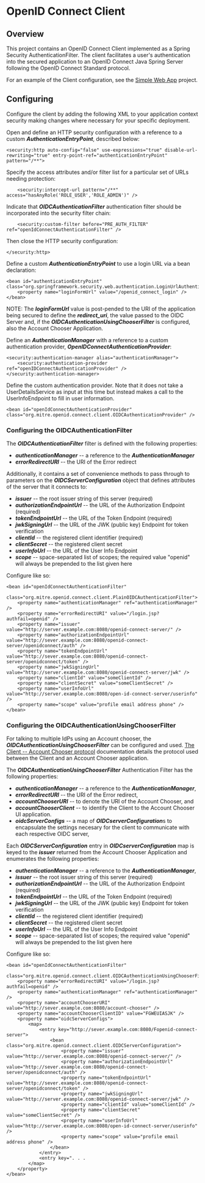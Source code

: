 # OpenID Connect Client #

## Overview ##

This project contains an OpenID Connect Client implemented as a Spring Security AuthenticationFilter.  The client facilitates a user's authentication into the secured application to an OpenID Connect Java Spring Server following the OpenID Connect Standard protocol.

For an example of the Client configuration, see the [Simple Web App] project.

## Configuring ##

Configure the client by adding the following XML to your application context security making changes where necessary for your specific deployment.

Open and define an HTTP security configuration with a reference to a custom ***AuthenticationEntryPoint***, described below:

	<security:http auto-config="false" use-expressions="true" disable-url-rewriting="true" entry-point-ref="authenticationEntryPoint" pattern="/**">

Specify the access attributes and/or filter list for a particular set of URLs needing protection:

		<security:intercept-url pattern="/**" access="hasAnyRole('ROLE_USER','ROLE_ADMIN')" /> 

Indicate that ***OIDCAuthenticationFilter*** authentication filter should be incorporated into the security filter chain:

		<security:custom-filter before="PRE_AUTH_FILTER" ref="openIdConnectAuthenticationFilter" />

Then close the HTTP security configuration:
		
	</security:http>

Define a custom ***AuthenticationEntryPoint*** to use a login URL via a bean declaration:
	
	<bean id="authenticationEntryPoint" class="org.springframework.security.web.authentication.LoginUrlAuthenticationEntryPoint"> 
		<property name="loginFormUrl" value="/openid_connect_login" />
	</bean>
	
NOTE:  The ***loginFormUrl*** value is post-pended to the URI of the application being secured to define the ***redirect_uri***, the value passed to the OIDC Server and, if the ***OIDCAuthenticationUsingChooserFilter*** is configured, also the Account Chooser Application.  
		
Define an ***AuthenticationManager*** with a reference to a custom authentication provider, ***OpenIDConnectAuthenticationProvider***:
		
	<security:authentication-manager alias="authenticationManager">
		<security:authentication-provider ref="openIDConnectAuthenticationProvider" />
	</security:authentication-manager> 

Define the custom authentication provider. Note that it does not take a UserDetailsService as input at this time but instead makes a call to the UserInfoEndpoint to fill in user information.

	<bean id="openIdConnectAuthenticationProvider" class="org.mitre.openid.connect.client.OIDCAuthenticationProvider" />

### Configuring the OIDCAuthenticationFilter ###

The ***OIDCAuthenticationFilter*** filter is defined with the following properties:

*	***authenticationManager*** -- a reference to the  ***AuthenticationManager***
*	***errorRedirectURI*** -- the URI of the Error redirect

Additionally, it contains a set of convenience methods to pass through to parameters on the ***OIDCServerConfiguration*** object that defines attributes of the server that it connects to:

*   ***issuer*** -- the root issuer string of this server (required)
*   ***authorizationEndpointUrl*** -- the URL of the Authorization Endpoint (required)
*   ***tokenEndpointUrl*** -- the URL of the Token Endpoint (required)
*   ***jwkSigningUrl*** -- the URL of the JWK (public key) Endpoint for token verification 
*   ***clientId*** -- the registered client identifier (required)
*   ***clientSecret*** -- the registered client secret
*   ***userInfoUrl*** -- the URL of the User Info Endpoint
*   ***scope*** -- space-separated list of scopes; the required value "openid" will always be prepended to the list given here

Configure like so: 

	<bean id="openIdConnectAuthenticationFilter"
		class="org.mitre.openid.connect.client.PlainOIDCAuthenticationFilter">
		<property name="authenticationManager" ref="authenticationManager" />
		<property name="errorRedirectURI" value="/login.jsp?authfail=openid" />
		<property name="issuer" value="http://server.example.com:8080/openid-connect-server/" />
		<property name="authorizationEndpointUrl" value="http://sever.example.com:8080/openid-connect-server/openidconnect/auth" />
		<property name="tokenEndpointUrl" value="http://sever.example.com:8080/openid-connect-server/openidconnect/token" />
		<property name="jwkSigningUrl" value="http://server.example.com:8080/openid-connect-server/jwk" />
		<property name="clientId" value="someClientId" /> 
		<property name="clientSecret" value="someClientSecret" /> 
		<property name="userInfoUrl" value="http://server.example.com:8080/open-id-connect-server/userinfo" />
		<property name="scope" value="profile email address phone" />
	</bean>	

### Configuring the OIDCAuthenticationUsingChooserFilter ###

For talking to multiple IdPs using an Account chooser, the ***OIDCAuthenticationUsingChooserFilter*** can be configured and used.  [The Client -- Account Chooser protocol] documentation details the protocol used between the Client and an Account Chooser application.  

The ***OIDCAuthenticationUsingChooserFilter*** Authentication Filter has the following properties:

*	***authenticationManager*** -- a reference to the  ***AuthenticationManager***,
*	***errorRedirectURI*** -- the URI of the Error redirect,
*   ***accountChooserURI*** -- to denote the URI of the Account Chooser, and 
*   ***accountChooserClient*** -- to identify the Client to the Account Chooser UI application. 
*   ***oidcServerConfigs*** -- a map of ***OIDCserverConfiguration***s to encapsulate the settings necesary for the client to communicate with each respective OIDC server,

Each ***OIDCServerConfiguration*** entry in ***OIDCserverConfiguration*** map is keyed to the ***issuer*** returned from the Account Chooser Application and enumerates the following properties: 

*	***authenticationManager*** -- a reference to the  ***AuthenticationManager***,
*   ***issuer*** -- the root issuer string of this server (required)
*   ***authorizationEndpointUrl*** -- the URL of the Authorization Endpoint (required)
*   ***tokenEndpointUrl*** -- the URL of the Token Endpoint (required)
*   ***jwkSigningUrl*** -- the URL of the JWK (public key) Endpoint for token verification 
*   ***clientId*** -- the registered client identifier (required)
*   ***clientSecret*** -- the registered client secret
*   ***userInfoUrl*** -- the URL of the User Info Endpoint
*   ***scope*** -- space-separated list of scopes; the required value "openid" will always be prepended to the list given here

Configure like so: 
	
	<bean id="openIdConnectAuthenticationFilter"
		class="org.mitre.openid.connect.client.OIDCAuthenticationUsingChooserFilter">
		<property name="errorRedirectURI" value="/login.jsp?authfail=openid" /> 
		<property name="authenticationManager" ref="authenticationManager" />
		<property name="accountChooserURI" value="http://sever.example.com:8080/account-chooser" />
		<property name="accountChooserClientID" value="FGWEUIASJK" />
		<property name="oidcServerConfigs">
			<map>
				<entry key="http://sever.example.com:8080/Fopenid-connect-server">
					<bean class="org.mitre.openid.connect.client.OIDCServerConfiguration">
						<property name="issuer" value="http://server.example.com:8080/openid-connect-server/" />
						<property name="authorizationEndpointUrl" value="http://sever.example.com:8080/openid-connect-server/openidconnect/auth" />
						<property name="tokenEndpointUrl" value="http://sever.example.com:8080/openid-connect-server/openidconnect/token" />
						<property name="jwkSigningUrl" value="http://server.example.com:8080/openid-connect-server/jwk" />
						<property name="clientId" value="someClientId" /> 
						<property name="clientSecret" value="someClientSecret" /> 
						<property name="userInfoUrl" value="http://server.example.com:8080/open-id-connect-server/userinfo" />
						<property name="scope" value="profile email address phone" />
					</bean>
				</entry>
				<entry key=". . .
			</map>
		</property>
	</bean>
	
[The Client -- Account Chooser protocol]: https://github.com/mitreid-connect/OpenID-Connect-Java-Spring-Server/blob/master/account-chooser/docs/protocol.md
[Simple Web App]: https://github.com/mitreid-connect/simple-web-app